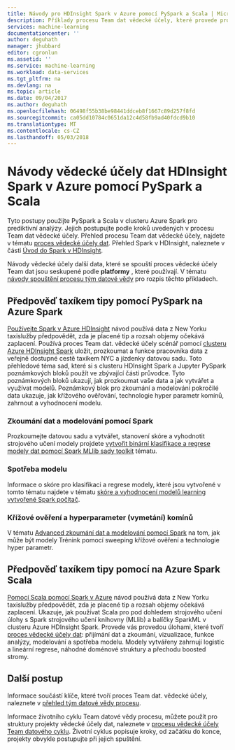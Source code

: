```yaml
---
title: Návody pro HDInsight Spark v Azure pomocí PySpark a Scala | Microsoft Docs
description: Příklady procesu Team dat vědecké účely, které provede prostřednictvím PySpark a Scala v Azure HDInsight Spark pro prediktivní analýzy.
services: machine-learning
documentationcenter: ''
author: deguhath
manager: jhubbard
editor: cgronlun
ms.assetid: ''
ms.service: machine-learning
ms.workload: data-services
ms.tgt_pltfrm: na
ms.devlang: na
ms.topic: article
ms.date: 09/04/2017
ms.author: deguhath
ms.openlocfilehash: 06498f55b38be98441ddceb8f1667c89d257f8fd
ms.sourcegitcommit: ca05dd10784c0651da12c4d58fb9ad40fdcd9b10
ms.translationtype: MT
ms.contentlocale: cs-CZ
ms.lasthandoff: 05/03/2018
---
```

# <a name="hdinsight-spark-data-science-walkthroughs-using-pyspark-and-scala-on-azure"></a>Návody vědecké účely dat HDInsight Spark v Azure pomocí PySpark a Scala

Tyto postupy použijte PySpark a Scala v clusteru Azure Spark pro prediktivní analýzy. Jejich postupujte podle kroků uvedených v procesu Team dat vědecké účely. Přehled procesu Team dat vědecké účely, najdete v tématu [proces vědecké účely dat](overview.md). Přehled Spark v HDInsight, naleznete v části [Úvod do Spark v HDInsight](../../hdinsight/spark/apache-spark-overview.md).

Návody vědecké účely další data, které se spouští proces vědecké účely Team dat jsou seskupené podle **platformy** , které používají. V tématu [návody spouštění procesu tým datové vědy](walkthroughs.md) pro rozpis těchto příkladech.

## <a name="predict-taxi-tips-using-pyspark-on-azure-spark"></a>Předpověď taxíkem tipy pomocí PySpark na Azure Spark

[Používejte Spark v Azure HDInsight](spark-overview.md) návod používá data z New Yorku taxislužby předpovědět, zda je placené tip a rozsah objemy očekává zaplacení. Používá proces Team dat. vědecké účely scénář pomocí [clusteru Azure HDInsight Spark](https://azure.microsoft.com/services/hdinsight/) uložit, prozkoumat a funkce pracovníka data z veřejně dostupné cestě taxíkem NYC a jízdenky datovou sadu. Toto přehledové téma sad, které si s clusteru HDInsight Spark a Jupyter PySpark poznámkových bloků použít ve zbývající části průvodce. Tyto poznámkových bloků ukazují, jak prozkoumat vaše data a jak vytvářet a využívat modelů. Poznámkový blok pro zkoumání a modelování pokročilé data ukazuje, jak křížového ověřování, technologie hyper parametr komínů, zahrnout a vyhodnocení modelu.

### <a name="data-exploration-and-modeling-with-spark"></a>Zkoumání dat a modelování pomocí Spark 
Prozkoumejte datovou sadu a vytvářet, stanovení skóre a vyhodnotit strojového učení modely projdete [vytvořit binární klasifikace a regrese modely dat pomocí Spark MLlib sady toolkit](spark-data-exploration-modeling.md) tématu.

### <a name="model-consumption"></a>Spotřeba modelu
Informace o skóre pro klasifikaci a regrese modely, které jsou vytvořené v tomto tématu najdete v tématu [skóre a vyhodnocení modelů learning vytvořené Spark počítač](spark-model-consumption.md).

### <a name="cross-validation-and-hyperparameter-sweeping"></a>Křížové ověření a hyperparameter (vymetání) komínů
V tématu [Advanced zkoumání dat a modelování pomocí Spark](spark-advanced-data-exploration-modeling.md) na tom, jak může být modely Trénink pomocí sweeping křížové ověření a technologie hyper parametr.


## <a name="predict-taxi-tips-using-scala-on-azure-spark"></a>Předpověď taxíkem tipy pomocí na Azure Spark Scala

[Pomocí Scala pomocí Spark v Azure](scala-walkthrough.md) návod používá data z New Yorku taxislužby předpovědět, zda je placené tip a rozsah objemy očekává zaplacení. Ukazuje, jak používat Scala pro pod dohledem strojového učení úlohy s Spark strojového učení knihovny (MLlib) a balíčky SparkML v clusteru Azure HDInsight Spark. Provede vás provedou úlohami, které tvoří [proces vědecké účely dat](http://aka.ms/datascienceprocess): přijímání dat a zkoumání, vizualizace, funkce analýzy, modelování a spotřeba modelu. Modely vytvářeny zahrnují logistic a lineární regrese, náhodné doménové struktury a přechodu boosted stromy.


## <a name="next-steps"></a>Další postup

Informace součástí klíče, které tvoří proces Team dat. vědecké účely, naleznete v [přehled tým datové vědy procesu](overview.md).

Informace životního cyklu Team datové vědy procesu, můžete použít pro struktury projekty vědecké účely dat, naleznete v [procesu vědecké účely Team datového cyklu](lifecycle.md). Životní cyklus popisuje kroky, od začátku do konce, projekty obvykle postupujte při jejich spuštění. 

